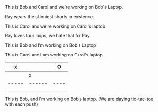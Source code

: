 This is Bob and Carol and we're working on Bob's Laptop.

Ray wears the skinniest shorts in existence.


This is Carol and we're working on Carol's laptop.

Ray loves four loops, we hate that for Ray.

This is Bob and I'm working on Bob's Laptop

This is Carol and I am working on Carol's laptop.

   x |      | O
-----|------|----
     |  x   |
-----|------|----
     |      |
     |      |

This is Bob, and I'm working on Bob's laptop.
(We are playing tic-tac-toe with each push)

